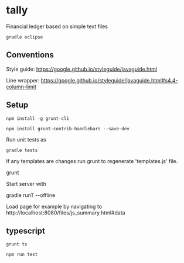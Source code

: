 # tally
Financial ledger based on simple text files 

```
gradle eclipse
```

## Conventions
Style guide: https://google.github.io/styleguide/javaguide.html

Line wrapper: https://google.github.io/styleguide/javaguide.html#s4.4-column-limit

## Setup

```
npm install -g grunt-cli
```

```
npm install grunt-contrib-handlebars --save-dev
```	

Run unit tests as

```
gradle tests
```
	
If any templates are changes run grunt to regenerate 'templates.js' file.

grunt

Start server with

gradle runT --offline

Load page for example by navigating to
http://localhost:8080/files/js_summary.html#data


## typescript

```
grunt ts
```

```
npm run test
```